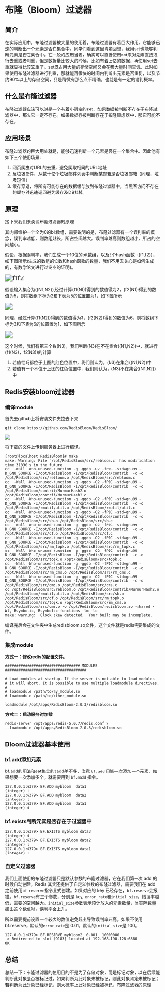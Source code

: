 # 布隆（Bloom）过滤器

## 简介

在实际应用中，布隆过滤器被大量的使用着，布隆过滤器有着巨大作用，它能够迅速的判断出一个元素是否在集合中。同学们看到这里肯定回想，我用set也能够判断元素是否在集合中。在一般的应用当着，确实可以直接使用set来对元素直接进行去重或者判重，但是数据量比较大的时候，比如有着上亿的数据，再使用set去重就显得比较笨重了。set既占用大量的存储空间又会花费大量时间查询。此时如果使用布隆过滤器进行判重，那就能再很快的时间内判断出元素是否重复，以及节约90%以上的存储空间，只是稍微有那么点不精确，也就是有一定的误判概率。

## 什么是布隆过滤器

布隆过滤器应该可以说是一个有着小瑕疵的set，如果数据被判断不存在于布隆过滤器中，那么它一定不存在。如果数据存被判断存在于布隆顾虑器中，那它可能不存在。

## 应用场景

布隆过滤器的巨大用处就是，能够迅速判断一个元素是否在一个集合中。因此他有如下三个使用场景:

1. 网页爬虫对URL的去重，避免爬取相同的URL地址
2. 反垃圾邮件，从数十亿个垃圾邮件列表中判断某邮箱是否垃圾邮箱（同理，垃圾短信）
3. 缓存穿透，将所有可能存在的数据缓存放到布隆过滤器中，当黑客访问不存在的缓存时迅速返回避免缓存及DB挂掉。

## 原理

接下来我们来谈谈布隆过滤器的原理

其内部维护一个全为0的bit数组，需要说明的是，布隆过滤器有一个误判率的概念，误判率越低，则数组越长，所占空间越大。误判率越高则数组越小，所占的空间越小。

假设，根据误判率，我们生成一个10位的bit数组，以及2个hash函数（(f1,f2)），如下图所示(生成的数组的位数和hash函数的数量，我们不用去关心是如何生成的，有数学论文进行过专业的证明)。

<img src="./img/bloomfilter/1.png" alt="f1f2" style="zoom:150%;" />

假设输入集合为((N1,N2)),经过计算(f1(N1))得到的数值得为2，(f2(N1))得到的数值为5，则将数组下标为2和下表为5的位置置为1，如下图所示

<img src="./img/bloomfilter/2.png" style="zoom:150%;" />

同理，经过计算(f1(N2))得到的数值得为3，(f2(N2))得到的数值为6，则将数组下标为3和下表为6的位置置为1，如下图所示

<img src="./img/bloomfilter/3.png" style="zoom:150%;" />

这个时候，我们有第三个数(N3)，我们判断(N3)在不在集合((N1,N2))中，就进行(f1(N3)，f2(N3))的计算

1. 若值恰巧都位于上图的红色位置中，我们则认为，(N3)在集合((N1,N2))中
2. 若值有一个不位于上图的红色位置中，我们则认为，(N3)不在集合((N1,N2))中

## Redis安装bloom过滤器

###  编译module

首先去github上将安装文件夹拉去下来

````shell
git clone https://github.com/RedisBloom/RedisBloom/
````

![](./img/bloomfilter/4.png)

将下载的文件上传到服务器上进行编译。

````shell
[root@localhost RedisBloom]# make
make: Warning: File `/opt/RedisBloom/src/rebloom.c' has modification time 31830 s in the future
cc  -Wall -Wno-unused-function -g -ggdb -O2 -fPIC -std=gnu99 -D_GNU_SOURCE -I/opt/RedisBloom -I/opt/RedisBloom/contrib  -c -o /opt/RedisBloom/src/rebloom.o /opt/RedisBloom/src/rebloom.c
cc  -Wall -Wno-unused-function -g -ggdb -O2 -fPIC -std=gnu99 -D_GNU_SOURCE -I/opt/RedisBloom -I/opt/RedisBloom/contrib  -c -o /opt/RedisBloom/contrib/MurmurHash2.o /opt/RedisBloom/contrib/MurmurHash2.c
cc  -Wall -Wno-unused-function -g -ggdb -O2 -fPIC -std=gnu99 -D_GNU_SOURCE -I/opt/RedisBloom -I/opt/RedisBloom/contrib  -c -o /opt/RedisBloom/rmutil/util.o /opt/RedisBloom/rmutil/util.c
cc  -Wall -Wno-unused-function -g -ggdb -O2 -fPIC -std=gnu99 -D_GNU_SOURCE -I/opt/RedisBloom -I/opt/RedisBloom/contrib  -c -o /opt/RedisBloom/src/sb.o /opt/RedisBloom/src/sb.c
cc  -Wall -Wno-unused-function -g -ggdb -O2 -fPIC -std=gnu99 -D_GNU_SOURCE -I/opt/RedisBloom -I/opt/RedisBloom/contrib  -c -o /opt/RedisBloom/src/cf.o /opt/RedisBloom/src/cf.c
cc  -Wall -Wno-unused-function -g -ggdb -O2 -fPIC -std=gnu99 -D_GNU_SOURCE -I/opt/RedisBloom -I/opt/RedisBloom/contrib  -c -o /opt/RedisBloom/src/rm_topk.o /opt/RedisBloom/src/rm_topk.c
cc  -Wall -Wno-unused-function -g -ggdb -O2 -fPIC -std=gnu99 -D_GNU_SOURCE -I/opt/RedisBloom -I/opt/RedisBloom/contrib  -c -o /opt/RedisBloom/src/topk.o /opt/RedisBloom/src/topk.c
cc  -Wall -Wno-unused-function -g -ggdb -O2 -fPIC -std=gnu99 -D_GNU_SOURCE -I/opt/RedisBloom -I/opt/RedisBloom/contrib  -c -o /opt/RedisBloom/src/rm_cms.o /opt/RedisBloom/src/rm_cms.c
cc  -Wall -Wno-unused-function -g -ggdb -O2 -fPIC -std=gnu99 -D_GNU_SOURCE -I/opt/RedisBloom -I/opt/RedisBloom/contrib  -c -o /opt/RedisBloom/src/cms.o /opt/RedisBloom/src/cms.c
cc /opt/RedisBloom/src/rebloom.o /opt/RedisBloom/contrib/MurmurHash2.o /opt/RedisBloom/rmutil/util.o /opt/RedisBloom/src/sb.o /opt/RedisBloom/src/cf.o /opt/RedisBloom/src/rm_topk.o /opt/RedisBloom/src/topk.o /opt/RedisBloom/src/rm_cms.o /opt/RedisBloom/src/cms.o -o /opt/RedisBloom/redisbloom.so -shared -Wl,-Bsymbolic,-Bsymbolic-functions -lm -lc
make: warning:  Clock skew detected.  Your build may be incomplete.
````

编译完后会在文件夹中生成redisbloom.so文件，这个文件就是redis需要集成的文件。



### 集成module

**方式一：修改redis的配置文件。**

````shell
################################## MODULES #####################################
 
# Load modules at startup. If the server is not able to load modules
# it will abort. It is possible to use multiple loadmodule directives.
#
# loadmodule /path/to/my_module.so
# loadmodule /path/to/other_module.so
 
loadmodule /opt/apps/RedisBloom-2.0.3/redisbloom.so
````

**方式二：启动服务时加载**

````shell
redis-server /opt/apps/redis-5.0.7/redis.conf \
--loadmodule /opt/apps/RedisBloom-2.0.3/redisbloom.so
````

## Bloom过滤器基本使用

### bf.add添加元素

bf.add的用法和set集合的sadd差不多，注意 `bf.add` 只能一次添加一个元素，如果想要一次添加多个，就需要用到 `bf.madd` 指令。

````shell
127.0.0.1:6379> BF.ADD mybloom  data1
(integer) 1
127.0.0.1:6379> BF.ADD mybloom  data2
(integer) 1
127.0.0.1:6379> BF.ADD mybloom  data1
(integer) 0
````

### bf.exists判断元素是否存在于过滤器中

`````shell
127.0.0.1:6379> BF.EXISTS mybloom data3
(integer) 0
127.0.0.1:6379> BF.EXISTS mybloom data2
(integer) 1
127.0.0.1:6379> BF.EXISTS mybloom data1
(integer) 1
`````

### 自定义过滤器

我们上面使用的布隆过滤器只是默认参数的布隆过滤器，它在我们第一次 add 的时候自动创建。Redis 其实还提供了自定义参数的布隆过滤器，需要我们在 add 之前使用`bf.reserve`指令显式创建。如果对应的 key 已经存在，`bf.reserve`会报错。`bf.reserve`有三个参数，分别是 key, `error_rate`和`initial_size`。错误率越低，需要的空间越大。`initial_size`参数表示预计放入的元素数量，当实际数量超出这个数值时，误判率会上升。

所以需要提前设置一个较大的数值避免超出导致误判率升高。如果不使用 bf.reserve，默认的`error_rate`是 0.01，默认的`initial_size`是 100。

````shell
127.0.0.1:6379> BF.RESERVE mybloom2  0.001  10000000
-> Redirected to slot [9183] located at 192.168.190.128:6380
OK
````

## 总结

总结一下：布隆过滤器的使用目的不是为了存储对象，而是标记对象，以在后续能判断此对象是否被标记过。如果判断为此对象未被标记，则此对象肯定未被标记；若判断为此对象已经标记，则大概率上此对象已经被标记。布隆过滤器的原理